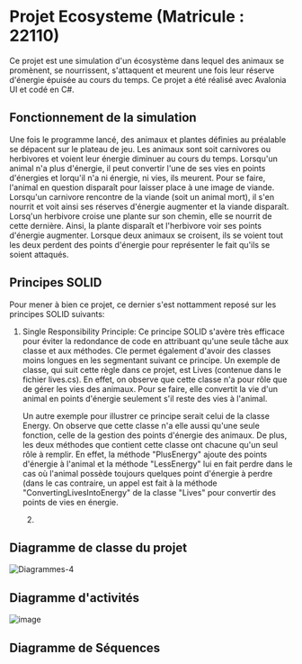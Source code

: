# Projet Ecosysteme (Matricule : 22110)

Ce projet est une simulation d'un écosystème dans lequel des animaux se promènent, se nourrissent, s'attaquent et meurent une fois leur réserve d'énergie épuisée au cours du temps. Ce projet a été réalisé avec Avalonia UI et codé en C#.

## Fonctionnement de la simulation

Une fois le programme lancé, des animaux et plantes définies au préalable se dépacent sur le plateau de jeu. Les animaux sont soit carnivores ou herbivores et voient leur énergie diminuer au cours du temps. Lorsqu'un animal n'a plus d'énergie, il peut convertir l'une de ses vies en points d'énergies et lorqu'il n'a ni énergie, ni vies, ils meurent. Pour se faire, l'animal en question disparaît pour laisser place à une image de viande. Lorsqu'un carnivore rencontre de la viande (soit un animal mort), il s'en nourrit et voit ainsi ses réserves d'énergie augmenter et la viande disparaît. Lorsq'un herbivore croise une plante sur son chemin, elle se nourrit de cette dernière. Ainsi, la plante disparaît et l'herbivore voir ses points d'énergie augmenter. Lorsque deux animaux se croisent, ils se voient tout les deux perdent des points d'énergie pour représenter le fait qu'ils se soient attaqués. 

## Principes SOLID
Pour mener à bien ce projet, ce dernier s'est nottamment reposé sur les principes SOLID suivants:
1) Single Responsibility Principle:
   Ce principe SOLID s'avère très efficace pour éviter la redondance de code en attribuant qu'une seule tâche aux classe et aux méthodes. Cle permet également d'avoir des classes moins longues en les segmentant suivant ce principe. Un exemple de classe, qui suit cette règle dans ce projet, est Lives (contenue dans le fichier lives.cs). En effet, on observe que cette classe n'a pour rôle que de gérer les vies des animaux. Pour se faire, elle convertit la vie d'un animal en points d'énergie seulement s'il reste des vies à l'animal.

   Un autre exemple pour illustrer ce principe serait celui de la classe Energy. On observe que cette classe n'a elle aussi qu'une seule fonction, celle de la gestion des points d'énergie des animaux. De plus, les deux méthodes que contient cette classe ont chacune qu'un seul rôle à remplir. En effet, la méthode "PlusEnergy" ajoute des points d'énergie à l'animal et la méthode "LessEnergy" lui en fait perdre dans le cas où l'animal possède toujours quelques point d'énergie à perdre (dans le cas contraire, un appel est fait à la méthode "ConvertingLivesIntoEnergy" de la classe "Lives" pour convertir des points de vies en énergie.

   2) 
## Diagramme de classe du projet

![Diagrammes-4](https://github.com/user-attachments/assets/a5bf0457-a25e-428a-bd1c-1f508d911a5c)

## Diagramme d'activités
![image](https://github.com/user-attachments/assets/5e14e1d1-8753-4ef8-bf02-8a0bd956b9c3)

## Diagramme de Séquences

